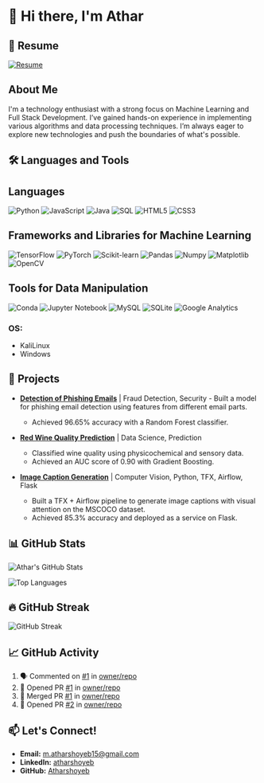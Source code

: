 # 👋 Hi there, I'm  Athar 


## 📄 Resume

[![Resume](https://img.shields.io/badge/Resume-Click%20Here-blue?style=flat-square&logo=google-drive&logoColor=white)](https://drive.google.com/file/d/1C4WNw3hXsC7PE5BzcBq3iWBZQzN1w98P/view?usp=drive_link)


## About Me
I'm a technology enthusiast with a strong focus on Machine Learning and Full Stack Development. I’ve gained hands-on experience in implementing various algorithms and data processing techniques. I’m always eager to explore new technologies and push the boundaries of what's possible.

## 🛠️ Languages and Tools

## Languages
![Python](https://img.shields.io/badge/-Python-3776AB?style=flat&logo=Python&logoColor=white)
![JavaScript](https://img.shields.io/badge/-JavaScript-F7DF1E?style=flat&logo=JavaScript&logoColor=black)
![Java](https://img.shields.io/badge/-Java-007396?style=flat&logo=Java&logoColor=white)
![SQL](https://img.shields.io/badge/-SQL-4479A1?style=flat&logo=MySQL&logoColor=white)
![HTML5](https://img.shields.io/badge/-HTML5-E34F26?style=flat&logo=HTML5&logoColor=white)
![CSS3](https://img.shields.io/badge/-CSS3-1572B6?style=flat&logo=CSS3&logoColor=white)

## Frameworks and Libraries for Machine Learning
![TensorFlow](https://img.shields.io/badge/-TensorFlow-FF6F00?style=flat&logo=TensorFlow&logoColor=white)
![PyTorch](https://img.shields.io/badge/-PyTorch-EE4C2C?style=flat&logo=PyTorch&logoColor=white)
![Scikit-learn](https://img.shields.io/badge/-Scikit--learn-F7931E?style=flat&logo=scikit-learn&logoColor=white)
![Pandas](https://img.shields.io/badge/-Pandas-150458?style=flat&logo=pandas&logoColor=white)
![Numpy](https://img.shields.io/badge/-NumPy-013243?style=flat&logo=NumPy&logoColor=white)
![Matplotlib](https://img.shields.io/badge/-Matplotlib-11557C?style=flat&logo=Matplotlib&logoColor=white)
![OpenCV](https://img.shields.io/badge/-OpenCV-5C3EE8?style=flat&logo=OpenCV&logoColor=white)

## Tools for Data Manipulation
![Conda](https://img.shields.io/badge/-Conda-44A833?style=flat&logo=anaconda&logoColor=white)
![Jupyter Notebook](https://img.shields.io/badge/-Jupyter%20Notebook-F37626?style=flat&logo=Jupyter&logoColor=white)
![MySQL](https://img.shields.io/badge/-MySQL-4479A1?style=flat&logo=MySQL&logoColor=white)
![SQLite](https://img.shields.io/badge/-SQLite-003B57?style=flat&logo=SQLite&logoColor=white)
![Google Analytics](https://img.shields.io/badge/-Google%20Analytics-E37400?style=flat&logo=Google%20Analytics&logoColor=white)

### OS:
- KaliLinux
- Windows

## 🚀 Projects
- **[Detection of Phishing Emails](https://github.com/Atharshoyeb/phishingEmailDetection)** | Fraud Detection, Security  - Built a model for phishing email detection using features from different email parts.
  - Achieved 96.65% accuracy with a Random Forest classifier.

- **[Red Wine Quality Prediction](https://github.com/Atharshoyeb/classificationProjects/blob/main/Red%20Wine%20Quality%20Prediction%20Project.ipynb)** | Data Science, Prediction
  - Classified wine quality using physicochemical and sensory data.
  - Achieved an AUC score of 0.90 with Gradient Boosting.

- **[Image Caption Generation](https://github.com/Atharshoyeb/classificationProjects/blob/main/ImageCaptioningSystem)** | Computer Vision, Python, TFX, Airflow, Flask
  - Built a TFX + Airflow pipeline to generate image captions with visual attention on the MSCOCO dataset.
  - Achieved 85.3% accuracy and deployed as a service on Flask.

## 📊 GitHub Stats

![Athar's GitHub Stats](https://github-readme-stats.vercel.app/api?username=Atharshoyeb&show_icons=true&theme=radical)

![Top Languages](https://github-readme-stats.vercel.app/api/top-langs/?username=Atharshoyeb&layout=compact&theme=radical)

## 🔥 GitHub Streak

![GitHub Streak](https://streak-stats.demolab.com/?user=Atharshoyeb&theme=radical)

## 📈 GitHub Activity

<!--START_SECTION:activity-->
1. 🗣 Commented on [#1](https://github.com/owner/repo/issues/1) in [owner/repo](https://github.com/owner/repo)
2. 💪 Opened PR [#1](https://github.com/owner/repo/pull/1) in [owner/repo](https://github.com/owner/repo)
3. 🎉 Merged PR [#1](https://github.com/owner/repo/pull/1) in [owner/repo](https://github.com/owner/repo)
4. 💪 Opened PR [#2](https://github.com/owner/repo/pull/2) in [owner/repo](https://github.com/owner/repo)
<!--END_SECTION:activity-->

## 📫 Let's Connect!
- **Email:** [m.atharshoyeb15@gmail.com](mailto:m.atharshoyeb15@gmail.com)
- **LinkedIn:** [atharshoyeb](https://www.linkedin.com/in/mohdatharshoyeb)
- **GitHub:** [Atharshoyeb](https://github.com/Atharshoyeb)

